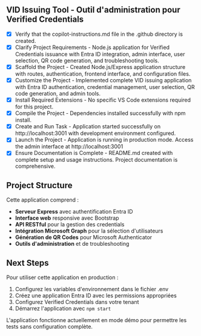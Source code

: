 <!-- Use this file to provide workspace-specific custom instructions to Copilot. For more details, visit https://code.visualstudio.com/docs/copilot/copilot-customization#_use-a-githubcopilotinstructionsmd-file -->

## VID Issuing Tool - Outil d'administration pour Verified Credentials

- [x] Verify that the copilot-instructions.md file in the .github directory is created.
- [x] Clarify Project Requirements - Node.js application for Verified Credentials issuance with Entra ID integration, admin interface, user selection, QR code generation, and troubleshooting tools.
- [x] Scaffold the Project - Created Node.js/Express application structure with routes, authentication, frontend interface, and configuration files.
- [x] Customize the Project - Implemented complete VID issuing application with Entra ID authentication, credential management, user selection, QR code generation, and admin tools.
- [x] Install Required Extensions - No specific VS Code extensions required for this project.
- [x] Compile the Project - Dependencies installed successfully with npm install.
- [x] Create and Run Task - Application started successfully on http://localhost:3001 with development environment configured.
- [x] Launch the Project - Application is running in production mode. Access the admin interface at http://localhost:3001
- [x] Ensure Documentation is Complete - README.md created with complete setup and usage instructions. Project documentation is comprehensive.

## Project Structure

Cette application comprend :
- **Serveur Express** avec authentification Entra ID
- **Interface web** responsive avec Bootstrap
- **API RESTful** pour la gestion des credentials
- **Intégration Microsoft Graph** pour la sélection d'utilisateurs
- **Génération de QR Codes** pour Microsoft Authenticator
- **Outils d'administration** et de troubleshooting

## Next Steps

Pour utiliser cette application en production :
1. Configurez les variables d'environnement dans le fichier .env
2. Créez une application Entra ID avec les permissions appropriées
3. Configurez Verified Credentials dans votre tenant
4. Démarrez l'application avec `npm start`

L'application fonctionne actuellement en mode démo pour permettre les tests sans configuration complète.

<!--
## Execution Guidelines
PROGRESS TRACKING:
- If any tools are available to manage the above todo list, use it to track progress through this checklist.
- After completing each step, mark it complete and add a summary.
- Read current todo list status before starting each new step.

COMMUNICATION RULES:
- Avoid verbose explanations or printing full command outputs.
- If a step is skipped, state that briefly (e.g. "No extensions needed").
- Do not explain project structure unless asked.
- Keep explanations concise and focused.

DEVELOPMENT RULES:
- Use '.' as the working directory unless user specifies otherwise.
- Avoid adding media or external links unless explicitly requested.
- Use placeholders only with a note that they should be replaced.
- Use VS Code API tool only for VS Code extension projects.
- Once the project is created, it is already opened in Visual Studio Code—do not suggest commands to open this project in Visual Studio again.
- If the project setup information has additional rules, follow them strictly.

FOLDER CREATION RULES:
- Always use the current directory as the project root.
- If you are running any terminal commands, use the '.' argument to ensure that the current working directory is used ALWAYS.
- Do not create a new folder unless the user explicitly requests it besides a .vscode folder for a tasks.json file.
- If any of the scaffolding commands mention that the folder name is not correct, let the user know to create a new folder with the correct name and then reopen it again in vscode.

EXTENSION INSTALLATION RULES:
- Only install extension specified by the get_project_setup_info tool. DO NOT INSTALL any other extensions.

PROJECT CONTENT RULES:
- If the user has not specified project details, assume they want a "Hello World" project as a starting point.
- Avoid adding links of any type (URLs, files, folders, etc.) or integrations that are not explicitly required.
- Avoid generating images, videos, or any other media files unless explicitly requested.
- If you need to use any media assets as placeholders, let the user know that these are placeholders and should be replaced with the actual assets later.
- Ensure all generated components serve a clear purpose within the user's requested workflow.
- If a feature is assumed but not confirmed, prompt the user for clarification before including it.
- If you are working on a VS Code extension, use the VS Code API tool with a query to find relevant VS Code API references and samples related to that query.

TASK COMPLETION RULES:
- Your task is complete when:
  - Project is successfully scaffolded and compiled without errors
  - copilot-instructions.md file in the .github directory exists in the project
  - README.md file exists and is up to date
  - User is provided with clear instructions to debug/launch the project

Before starting a new task in the above plan, update progress in the plan.
-->
